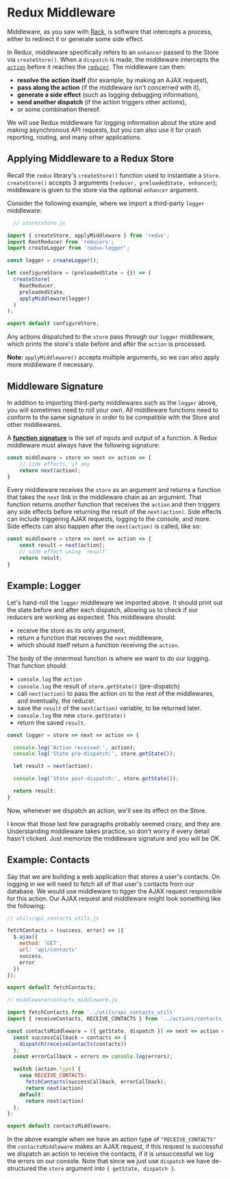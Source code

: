 # Redux Middleware

Middleware, as you saw with [Rack][rack], is software that intercepts a process, either
to redirect it or generate some side effect.

In Redux, middleware specifically refers to an `enhancer` passed to the Store
via `createStore()`. When a `dispatch` is made, the middleware intercepts the
[`action`][action] before it reaches the [`reducer`][reducers]. The middleware can then:
- **resolve the action itself** (for example, by making an AJAX request),
- **pass along the action** (if the middleware isn't concerned with it),
- **generate a side effect** (such as logging debugging information),
- **send another dispatch** (if the action triggers other actions),
- or some combination thereof.

We will use Redux middleware for logging information about the store and making
asynchronous API requests, but you can also use it for crash reporting, routing,
and many other applications.

[rack]:../../rails/readings/rack.md
[action]: ./actions.md
[reducers]: ./reducers.md

## Applying Middleware to a Redux Store

Recall the `redux` library's `createStore()` function used to instantiate a
`Store`.  `createStore()` accepts 3 arguments (`reducer, preloadedState,
enhancer`); middleware is given to the store via the optional `enhancer`
argument.

Consider the following example, where we import a third-party `logger`
middleware:

```js
  // store/store.js

import { createStore, applyMiddleware } from 'redux';
import RootReducer from 'reducers';
import createLogger from 'redux-logger';

const logger = createLogger();

let configureStore = (preloadedState = {}) => (
  createStore(
    RootReducer,
    preloadedState,
    applyMiddleware(logger)
  )
);

export default configureStore;
```

Any actions dispatched to the `store` pass through our `logger` middleware,
which prints the store's state before and after the `action` is processed.

**Note:** `applyMiddleware()` accepts multiple arguments, so we can also apply
more middleware if necessary.

## Middleware Signature

In addition to importing third-party middlewares such as the `logger` above, you
will sometimes need to roll your own. All middleware functions need to conform
to  the same signature in order to be compatible with the Store and
other middlewares.

A [**function signature**][signature] is the set of inputs and output of a
function. A Redux middleware must always have the following signature:

```js
const middleware = store => next => action => {
	// side effects, if any
	return next(action);
}
```

Every middleware receives the `store` as an argument and returns a function that
takes the `next` link in the middleware chain as an argument. That function
returns *another* function that receives the `action` and then triggers any side
effects before returning the result of the `next(action)`. Side effects can
include triggering AJAX requests, logging to the console, and more. Side effects
can also happen after the `next(action)` is called, like so:

```js
const middleware = store => next => action => {
	const result = next(action);
	// side effect using `result`
	return result;
}
```

## Example: Logger

Let's hand-roll the `logger` middleware we imported above. It should print out
the state before and after each dispatch, allowing us to check if our reducers
are working as expected. This middleware should:

-	receive the store as its only argument,
- return a function that receives the `next` middleware,
-	which should itself return a function receiving the `action`.

The body of the innermost function is where we want to do our logging. That function should:
- `console.log` the `action`
- `console.log` the result of `store.getState()` (pre-dispatch)
- call `next(action)` to pass the action on to the rest of the middlewares, and
eventually, the reducer.
- save the `result` of the `next(action)` variable, to be returned later.
- `console.log` the new `store.getState()`
- return the saved `result`.

```js
const logger = store => next => action => {

  console.log('Action received:', action);
  console.log('State pre-dispatch:', store.getState());

  let result = next(action);

  console.log('State post-dispatch:', store.getState());

  return result;
}
```

Now, whenever we dispatch an action, we'll see its effect on the Store.

I know that those last few paragraphs probably seemed crazy, and they are.
Understanding middleware takes practice, so don't worry if every detail hasn't
clicked. Just memorize the middleware signature and you will be OK.


## Example: Contacts

Say that we are building a web application that stores a user's contacts. On logging in we will need to fetch all of that user's contacts from our database. We would use middleware to tigger the AJAX request responsible for this action. Our AJAX request and middleware might look something like the following:

```js
// utils/api_contacts_utils.js

fetchContacts = (success, error) => ({
  $.ajax({
    method: 'GET',
    url: 'api/contacts'
    success,
    error
  })
});

export default fetchContacts;
```

```js
// middleware/contacts_middleware.js

import fetchContacts from '../utils/api_contacts_utils'
import { receiveContacts, RECEIVE_CONTACTS } from '../actions/contacts_actions'

const contactsMiddleware = ({ getState, dispatch }) => next => action => {
  const successCallback = contacts => {
    dispatch(receiveContacts(contacts))
  };
  const errorCallback = errors => console.log(errors);

  switch (action.type) {
    case RECEIVE_CONTACTS:
      fetchContacts(successCallback, errorCallback);
      return next(action)
    default:
      return next(action)
  };
};

export default contactsMiddleware;
```
In the above example when we have an action type of `"RECEIVE_CONTACTS"` the `contactsMiddleware` makes an AJAX request, if this request is successful we dispatch an action to receive the contacts, if it is unsuccessful we log the errors on our console. Note that since we just use `dispatch` we have de-structured the `store` argument into `{ getState, dispatch }`.  






[signature]: https://developer.mozilla.org/en-US/docs/Glossary/Signature/Function

